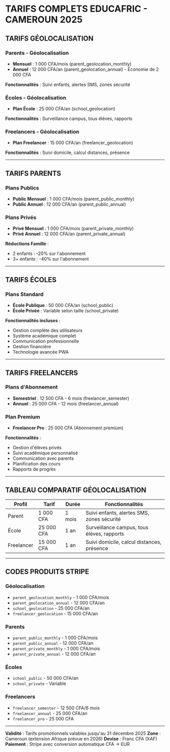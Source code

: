 # TARIFS COMPLETS EDUCAFRIC - CAMEROUN 2025

## TARIFS GÉOLOCALISATION

### Parents - Géolocalisation
- **Mensuel** : 1 000 CFA/mois (parent_geolocation_monthly)
- **Annuel** : 12 000 CFA/an (parent_geolocation_annual) - Économie de 2 000 CFA

**Fonctionnalités** : Suivi enfants, alertes SMS, zones sécurité

### Écoles - Géolocalisation
- **Plan École** : 25 000 CFA/an (school_geolocation)

**Fonctionnalités** : Surveillance campus, tous élèves, rapports

### Freelancers - Géolocalisation
- **Plan Freelancer** : 15 000 CFA/an (freelancer_geolocation)

**Fonctionnalités** : Suivi domicile, calcul distances, présence

---

## TARIFS PARENTS

### Plans Publics
- **Public Mensuel** : 1 000 CFA/mois (parent_public_monthly)
- **Public Annuel** : 12 000 CFA/an (parent_public_annual)

### Plans Privés
- **Privé Mensuel** : 1 000 CFA/mois (parent_private_monthly)
- **Privé Annuel** : 12 000 CFA/an (parent_private_annual)

**Réductions Famille** :
- 2 enfants : -20% sur l'abonnement
- 3+ enfants : -40% sur l'abonnement

---

## TARIFS ÉCOLES

### Plans Standard
- **École Publique** : 50 000 CFA/an (school_public)
- **École Privée** : Variable selon taille (school_private)

**Fonctionnalités incluses** :
- Gestion complète des utilisateurs
- Système académique complet
- Communication professionnelle
- Gestion financière
- Technologie avancée PWA

---

## TARIFS FREELANCERS

### Plans d'Abonnement
- **Semestriel** : 12 500 CFA - 6 mois (freelancer_semester)
- **Annuel** : 25 000 CFA - 12 mois (freelancer_annual)

### Plan Premium
- **Freelancer Pro** : 25 000 CFA (Abonnement premium)

**Fonctionnalités** :
- Gestion d'élèves privés
- Suivi académique personnalisé
- Communication avec parents
- Planification des cours
- Rapports de progrès

---

## TABLEAU COMPARATIF GÉOLOCALISATION

| Profil     | Tarif        | Durée  | Fonctionnalités                           |
|------------|--------------|--------|-------------------------------------------|
| Parent     | 1 000 CFA    | 1 mois | Suivi enfants, alertes SMS, zones sécurité |
| École      | 25 000 CFA   | 1 an   | Surveillance campus, tous élèves, rapports |
| Freelancer | 15 000 CFA   | 1 an   | Suivi domicile, calcul distances, présence |

---

## CODES PRODUITS STRIPE

### Géolocalisation
- `parent_geolocation_monthly` - 1 000 CFA/mois
- `parent_geolocation_annual` - 12 000 CFA/an
- `school_geolocation` - 25 000 CFA/an
- `freelancer_geolocation` - 15 000 CFA/an

### Parents
- `parent_public_monthly` - 1 000 CFA/mois
- `parent_public_annual` - 12 000 CFA/an
- `parent_private_monthly` - 1 000 CFA/mois
- `parent_private_annual` - 12 000 CFA/an

### Écoles
- `school_public` - 50 000 CFA/an
- `school_private` - Variable

### Freelancers
- `freelancer_semester` - 12 500 CFA/6 mois
- `freelancer_annual` - 25 000 CFA/an
- `freelancer_pro` - 25 000 CFA

---

**Validité** : Tarifs promotionnels valables jusqu'au 31 décembre 2025
**Zone** : Cameroun (extension Afrique prévue en 2026)
**Devise** : Franc CFA (XAF)
**Paiement** : Stripe avec conversion automatique CFA → EUR